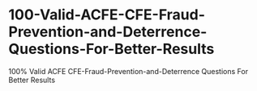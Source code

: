 # 100-Valid-ACFE-CFE-Fraud-Prevention-and-Deterrence-Questions-For-Better-Results
100% Valid ACFE CFE-Fraud-Prevention-and-Deterrence Questions For Better Results
